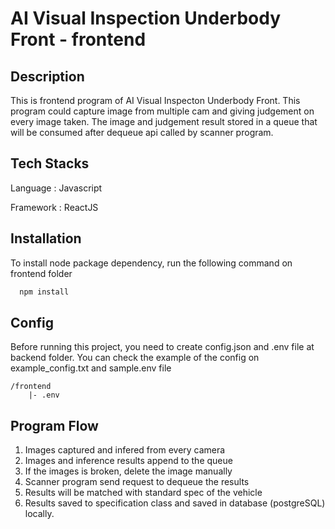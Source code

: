 
# AI Visual Inspection Underbody Front - frontend


## Description

This is frontend program of AI Visual Inspecton Underbody Front. This program could capture image from multiple cam and giving judgement on every image taken. The image and judgement result stored in a queue that will be consumed after dequeue api called by scanner program.

## Tech Stacks

Language : Javascript

Framework : ReactJS

## Installation

To install node package dependency, run the following command on frontend folder

```bash
  npm install
```
    
## Config

Before running this project, you need to create config.json and .env file at backend folder. You can check the example of the config on example_config.txt and sample.env file

```
/frontend
    |- .env
```

## Program Flow

1. Images captured and infered from every camera
2. Images and inference results append to the queue
3. If the images is broken, delete the image manually
4. Scanner program send request to dequeue the results 
5. Results will be matched with standard spec of the vehicle
6. Results saved to specification class and saved in database (postgreSQL) locally.
